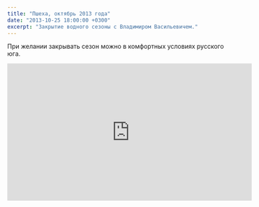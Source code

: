 ```yaml
---
title: "Пшеха, октябрь 2013 года"
date: "2013-10-25 18:00:00 +0300"
excerpt: "Закрытие водного сезоны с Владимиром Васильевичем."
---
```


При желании закрывать сезон можно в комфортных условиях русского юга.

<iframe width="560" height="315" src="https://www.youtube.com/embed/7mPR48EIUms" frameborder="0" allow="accelerometer; autoplay; encrypted-media; gyroscope; picture-in-picture" allowfullscreen></iframe>
